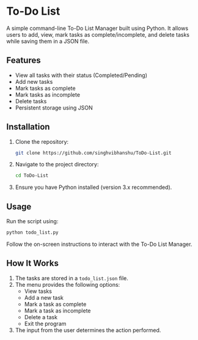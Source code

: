 # To-Do List

A simple command-line To-Do List Manager built using Python. It allows users to add, view, mark tasks as complete/incomplete, and delete tasks while saving them in a JSON file.

## Features
- View all tasks with their status (Completed/Pending)
- Add new tasks
- Mark tasks as complete
- Mark tasks as incomplete
- Delete tasks
- Persistent storage using JSON

## Installation
1. Clone the repository:
   ```sh
   git clone https://github.com/singhvibhanshu/ToDo-List.git
   ```
2. Navigate to the project directory:
   ```sh
   cd ToDo-List
   ```
3. Ensure you have Python installed (version 3.x recommended).

## Usage
Run the script using:
```sh
python todo_list.py
```
Follow the on-screen instructions to interact with the To-Do List Manager.

## How It Works
1. The tasks are stored in a `todo_list.json` file.
2. The menu provides the following options:
   - View tasks
   - Add a new task
   - Mark a task as complete
   - Mark a task as incomplete
   - Delete a task
   - Exit the program
3. The input from the user determines the action performed.